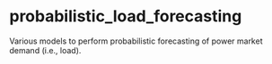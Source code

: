 # probabilistic_load_forecasting
Various models to perform probabilistic forecasting of power market demand (i.e., load).
